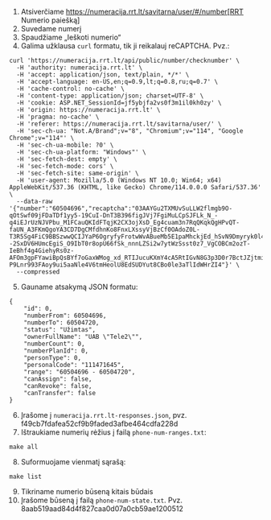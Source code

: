 1. Atsiverčiame https://numeracija.rrt.lt/savitarna/user/#/number[RRT Numerio paiešką]
2. Suvedame numerį
3. Spaudžiame „Ieškoti numerio“
4. Galima užklausa `curl` formatu, tik ji reikalauj reCAPTCHA. Pvz.:
```
curl 'https://numeracija.rrt.lt/api/public/number/checknumber' \
  -H 'authority: numeracija.rrt.lt' \
  -H 'accept: application/json, text/plain, */*' \
  -H 'accept-language: en-US,en;q=0.9,lt;q=0.8,ru;q=0.7' \
  -H 'cache-control: no-cache' \
  -H 'content-type: application/json; charset=UTF-8' \
  -H 'cookie: ASP.NET_SessionId=jf5ybjfa2vs0f3m1il0kh0zy' \
  -H 'origin: https://numeracija.rrt.lt' \
  -H 'pragma: no-cache' \
  -H 'referer: https://numeracija.rrt.lt/savitarna/user/' \
  -H 'sec-ch-ua: "Not.A/Brand";v="8", "Chromium";v="114", "Google Chrome";v="114"' \
  -H 'sec-ch-ua-mobile: ?0' \
  -H 'sec-ch-ua-platform: "Windows"' \
  -H 'sec-fetch-dest: empty' \
  -H 'sec-fetch-mode: cors' \
  -H 'sec-fetch-site: same-origin' \
  -H 'user-agent: Mozilla/5.0 (Windows NT 10.0; Win64; x64) AppleWebKit/537.36 (KHTML, like Gecko) Chrome/114.0.0.0 Safari/537.36' \
  --data-raw '{"number":"60504696","recaptcha":"03AAYGu2TXMUvSuLLW2flmgb9O-qOtSwf09jFDaTDf1yy5-19CuI-DnT3B396figJVj7FgiMuLCpSJFLk_N_-q4iEJrUzNJVPbu_M1FCauQKIdFTqjK2CX3ojXsD_Eg4cuam3n7RqQKqkQgHPvQT-faUN_A3FKmQgoYA3CD7DgCMfdhnKo8FnxLXssyVjBzCf0OAdoZ0L-T3R5Sg4FiC9BBSzwwQCIJYaP6OgryfyFrotwWvABueMb5E1paMhckjEd_hSvN9Dmyryk0l4Nh0xTBBUoKd9BvWlk5gnixN--2SxDV6HUmcEgiS_O9IbT0r8opU66fSk_nnnLZSi2w7ytWzSsst0z7_VgCOBCm2ozT-IeBhf4g4GiehyRs0z-AFOm3gpFYawiBpQsBYf7oGaxWMog_xd_RTIJucuKXmY4cA5RtIGvN8G3p3D0r7BctJZjtmieGzZ0WifAV2H0mkt6wauypJ3B6rvkX6XukZPC_7lYSbXzh7iDLCUePFS-P9Lnr993FAoy9ui5aaNle4V6tmHeolU8EdSUDYut8CBo0le3aTlIdWHrZI4"}' \
  --compressed
```
5. Gauname atsakymą JSON formatu:
```
{
    "id": 0,
    "numberFrom": 60504696,
    "numberTo": 60504720,
    "status": "Užimtas",
    "ownerFullName": "UAB \"Tele2\"",
    "numberCount": 0,
    "numberPlanId": 0,
    "personType": 0,
    "personalCode": "111471645",
    "range": "60504696 - 60504720",
    "canAssign": false,
    "canRevoke": false,
    "canTransfer": false
}
```
6. Įrašome į `numeracija.rrt.lt-responses.json`, pvz. f49cb7fdafea52cf9b9faded3afbe464cdfa228d
7. Ištraukiame numerių rėžius į failą `phone-num-ranges.txt`:
```
make all
```
8. Suformuojame vienmatį sąrašą:
```
make list
```
9. Tikriname numerio būseną kitais būdais
10. Įrašome būseną į failą `phone-num-state.txt`. Pvz. 8aab519aad84d4f827caa0d07a0cb59ae1200512
